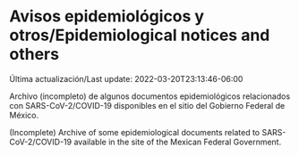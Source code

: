 # Avisos epidemiológicos y otros/Epidemiological notices and others

Última actualización/Last update: 2022-03-20T23:13:46-06:00

Archivo (incompleto) de algunos documentos epidemiológicos relacionados con SARS-CoV-2/COVID-19 disponibles en el sitio del Gobierno Federal de México.

(Incomplete) Archive of some epidemiological documents related to SARS-CoV-2/COVID-19 available in the site of the Mexican Federal Government.
